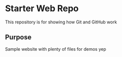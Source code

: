 # Starter Web Repo

This repository is for showing how Git and GitHub work

## Purpose

Sample website with plenty of files for demos yep